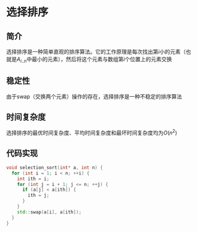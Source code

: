 # 选择排序

## 简介
选择排序是一种简单直观的排序算法。它的工作原理是每次找出第$i$小的元素（也就是$A_{i..n}$中最小的元素），然后将这个元素与数组第$i$个位置上的元素交换

## 稳定性
由于swap（交换两个元素）操作的存在，选择排序是一种不稳定的排序算法

## 时间复杂度
选择排序的最优时间复杂度、平均时间复杂度和最坏时间复杂度均为$O(n^2)$

## 代码实现
```cpp
void selection_sort(int* a, int n) {
  for (int i = 1; i < n; ++i) {
    int ith = i;
    for (int j = i + 1; j <= n; ++j) {
      if (a[j] < a[ith]) {
        ith = j;
      }
    }
    std::swap(a[i], a[ith]);
  }
}
```